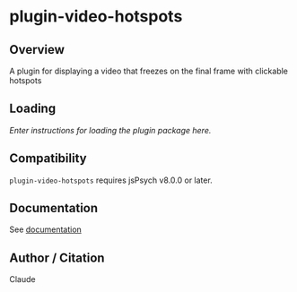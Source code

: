 # plugin-video-hotspots

## Overview

A plugin for displaying a video that freezes on the final frame with clickable hotspots

## Loading

*Enter instructions for loading the plugin package here.*

## Compatibility

`plugin-video-hotspots` requires jsPsych v8.0.0 or later.

## Documentation

See [documentation](/plugin-video-hotspots/README.md)

## Author / Citation

Claude